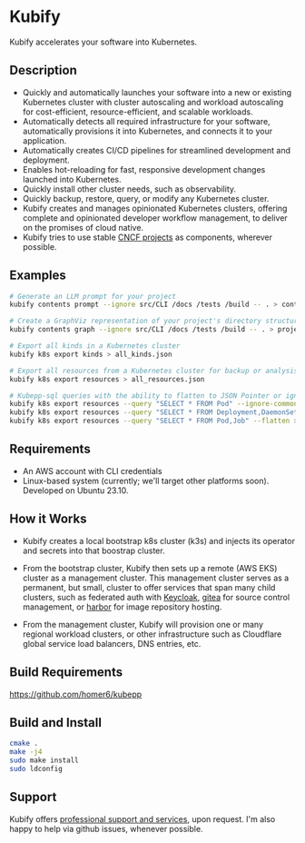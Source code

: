 # Kubify

Kubify accelerates your software into Kubernetes.

## Description

- Quickly and automatically launches your software into a new or existing Kubernetes cluster with cluster autoscaling and workload autoscaling for cost-efficient, resource-efficient, and scalable workloads.
- Automatically detects all required infrastructure for your software, automatically provisions it into Kubernetes, and connects it to your application.
- Automatically creates CI/CD pipelines for streamlined development and deployment.
- Enables hot-reloading for fast, responsive development changes launched into Kubernetes.
- Quickly install other cluster needs, such as observability.
- Quickly backup, restore, query, or modify any Kubernetes cluster.
- Kubify creates and manages opinionated Kubernetes clusters, offering complete and opinionated developer workflow management, to deliver on the promises of cloud native.
- Kubify tries to use stable [CNCF projects](https://landscape.cncf.io/) as components, wherever possible.


## Examples

```bash
# Generate an LLM prompt for your project
kubify contents prompt --ignore src/CLI /docs /tests /build -- . > contents.txt

# Create a GraphViz representation of your project's directory structure
kubify contents graph --ignore src/CLI /docs /tests /build -- . > project.gv

# Export all kinds in a Kubernetes cluster
kubify k8s export kinds > all_kinds.json

# Export all resources from a Kubernetes cluster for backup or analysis
kubify k8s export resources > all_resources.json

# Kubepp-sql queries with the ability to flatten to JSON Pointer or ignore common fields
kubify k8s export resources --query "SELECT * FROM Pod" --ignore-common-fields > filtered_pods.json
kubify k8s export resources --query "SELECT * FROM Deployment,DaemonSet,StatefulSet" > workloads.json
kubify k8s export resources --query "SELECT * FROM Pod,Job" --flatten > unfiltered_pods_flattened.json

```


## Requirements

- An AWS account with CLI credentials
- Linux-based system (currently; we'll target other platforms soon). Developed on Ubuntu 23.10.


## How it Works

- Kubify creates a local bootstrap k8s cluster (k3s) and injects its operator and secrets into that boostrap cluster.

- From the bootstrap cluster, Kubify then sets up a remote (AWS EKS) cluster as a management cluster. This management cluster serves as a permanent, but small, cluster to offer services that span many child clusters, such as federated auth with [Keycloak](https://www.keycloak.org/), [gitea](https://docs.gitea.com/installation/install-on-kubernetes) for source control management, or [harbor](https://goharbor.io/) for image repository hosting.

- From the management cluster, Kubify will provision one or many regional workload clusters, or other infrastructure such as Cloudflare global service load balancers, DNS entries, etc.


## Build Requirements

https://github.com/homer6/kubepp


## Build and Install

```bash
cmake .
make -j4
sudo make install
sudo ldconfig
```

## Support

Kubify offers [professional support and services](https://kubify.ai), upon request. I'm also happy to help via github issues, whenever possible.